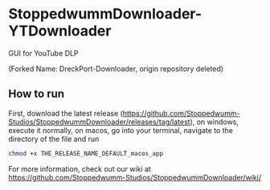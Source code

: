 # StoppedwummDownloader-YTDownloader
GUI for YouTube DLP

(Forked Name: DreckPort-Downloader, origin repository deleted)

## How to run

First, download the latest release (<https://github.com/Stoppedwumm-Studios/StoppedwummDownloader/releases/tag/latest>), on windows, execute it normally, on macos, go into your terminal, navigate to the directory of the file and run
```zsh
chmod +x THE_RELEASE_NAME_DEFAULT_macos_app
```

For more information, check out our wiki at <https://github.com/Stoppedwumm-Studios/StoppedwummDownloader/wiki/>
